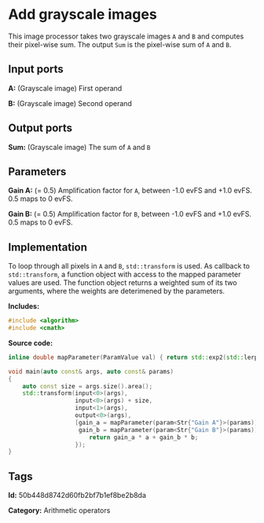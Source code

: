 # Add grayscale images

This image processor takes two grayscale images `A` and `B` and computes their pixel-wise sum. The output `Sum` is the pixel-wise sum of `A` and `B`.

## Input ports

__A:__ (Grayscale image) First operand

__B:__ (Grayscale image) Second operand

## Output ports

__Sum:__ (Grayscale image) The sum of `A` and `B`

## Parameters

__Gain A:__ (= 0.5) Amplification factor for `A`, between -1.0 evFS and +1.0 evFS. 0.5 maps to 0 evFS.

__Gain B:__ (= 0.5) Amplification factor for `B`, between -1.0 evFS and +1.0 evFS. 0.5 maps to 0 evFS.

## Implementation

To loop through all pixels in `A` and `B`, `std::transform` is used. As callback to `std::transform`, a function object with access to the mapped parameter values are used. The function object returns a weighted sum of its two arguments, where the weights are deterimened by the parameters.

__Includes:__ 

```c++
#include <algorithm>
#include <cmath>
```

__Source code:__ 

```c++
inline double mapParameter(ParamValue val) { return std::exp2(std::lerp(-1.0, 1.0, val.value())); }

void main(auto const& args, auto const& params)
{
	auto const size = args.size().area();
	std::transform(input<0>(args),
	               input<0>(args) + size,
	               input<1>(args),
	               output<0>(args),
	               [gain_a = mapParameter(param<Str{"Gain A"}>(params)),
	                gain_b = mapParameter(param<Str{"Gain B"}>(params))](auto a, auto b) {
		               return gain_a * a + gain_b * b;
	               });
}
```

## Tags

__Id:__ 50b448d8742d60fb2bf7b1ef8be2b8da

__Category:__ Arithmetic operators